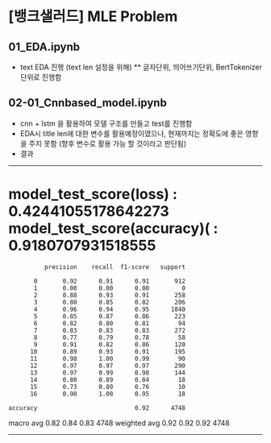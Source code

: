 # [뱅크샐러드] MLE Problem

## 01_EDA.ipynb
* text EDA 진행 (text len 설정을 위해)
** 글자단위, 띄어쓰기단위, BertTokenizer 단위로 진행함

## 02-01_Cnnbased_model.ipynb
* cnn + lstm 을 활용하여 모델 구조를 만들고 test를 진행함
* EDA시 title len에 대한 변수를 활용예정이였으나, 현재까지는 정확도에 좋은 영향을 주지 못함
  (향후 변수로 활용 가능 할 것이라고 판단됨)
* 결과
***
model_test_score(loss) : 0.42441055178642273
model_test_score(accuracy)( : 0.9180707931518555
==============================
              precision    recall  f1-score   support

           0       0.92      0.91      0.91       912
           1       0.00      0.00      0.00         0
           2       0.88      0.93      0.91       258
           3       0.80      0.85      0.82       206
           4       0.96      0.94      0.95      1840
           5       0.85      0.87      0.86       223
           6       0.82      0.80      0.81        94
           7       0.83      0.83      0.83       272
           8       0.77      0.79      0.78        58
           9       0.91      0.82      0.86       120
          10       0.89      0.93      0.91       195
          11       0.98      1.00      0.99        90
          12       0.97      0.97      0.97       290
          13       0.97      0.99      0.98       144
          14       0.80      0.89      0.84        18
          15       0.73      0.80      0.76        10
          16       0.90      1.00      0.95        18

    accuracy                           0.92      4748
   macro avg       0.82      0.84      0.83      4748
weighted avg       0.92      0.92      0.92      4748
***
